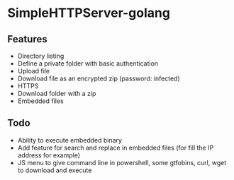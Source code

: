 # SimpleHTTPServer-golang

## Features

* Directory listing
* Define a private folder with basic authentication
* Upload file
* Download file as an encrypted zip (password: infected)
* HTTPS
* Download folder with a zip
* Embedded files

## Todo

* Ability to execute embedded binary
* Add feature for search and replace in embedded files (for fill the IP address for example)
* JS menu to give command line in powershell, some gtfobins, curl, wget to download and execute 
